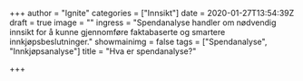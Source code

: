 +++
author = "Ignite"
categories = ["Innsikt"]
date = 2020-01-27T13:54:39Z
draft = true
image = ""
ingress = "Spendanalyse handler om nødvendig innsikt for å kunne gjennomføre faktabaserte og smartere innkjøpsbeslutninger."
showmainimg = false
tags = ["Spendanalyse", "Innkjøpsanalyse"]
title = "Hva er spendanalyse?"

+++
